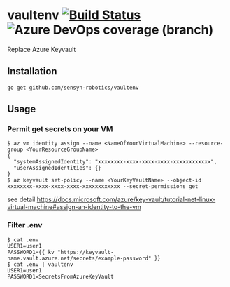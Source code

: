 # vaultenv [![Build Status](https://dev.azure.com/sensyn-robotics/vaultenv/_apis/build/status/sensyn-robotics.vaultenv?branchName=master)](https://dev.azure.com/sensyn-robotics/vaultenv/_build/latest?definitionId=1&branchName=master) ![Azure DevOps coverage (branch)](https://img.shields.io/azure-devops/coverage/sensyn-robotics/vaultenv/1/master)
Replace Azure Keyvault
## Installation
```
go get github.com/sensyn-robotics/vaultenv
```
## Usage
### Permit get secrets on your VM
```
$ az vm identity assign --name <NameOfYourVirtualMachine> --resource-group <YourResourceGroupName>
{
  "systemAssignedIdentity": "xxxxxxxx-xxxx-xxxx-xxxx-xxxxxxxxxxxx",
  "userAssignedIdentities": {}
}
$ az keyvault set-policy --name <YourKeyVaultName> --object-id xxxxxxxx-xxxx-xxxx-xxxx-xxxxxxxxxxxx --secret-permissions get
```
see detail https://docs.microsoft.com/azure/key-vault/tutorial-net-linux-virtual-machine#assign-an-identity-to-the-vm
### Filter .env
```
$ cat .env
USER1=user1
PASSWORD1={{ kv "https://keyvault-name.vault.azure.net/secrets/example-password" }}
$ cat .env | vaultenv
USER1=user1
PASSWORD1=SecretsFromAzureKeyVault
```
